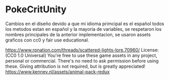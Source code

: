 # PokeCritUnity
 Cambios en el diseño
 devido a que mi idioma primcipal es el español todos los metodos estan en español y la mayoria de variables, se respetaron los nombres principales de la anterior 
 implementacion, se usaron assets graficos con cc0 y fair use educational.
 
https://www.rpnation.com/threads/scattered-lights-lore.70960/
License: (CC0 1.0 Universal) You're free to use these game assets in any project, personal or commercial. There's no need to ask permission before using these. Giving attribution is not required, but is greatly appreciated!
https://www.kenney.nl/assets/animal-pack-redux
